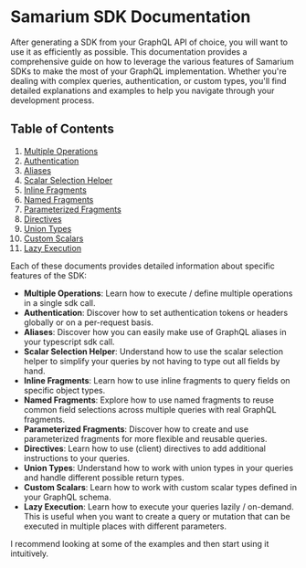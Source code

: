 # Samarium SDK Documentation

After generating a SDK from your GraphQL API of choice, you will want to use it as efficiently as possible. This documentation provides a comprehensive guide on how to leverage the various features of Samarium SDKs to make the most of your GraphQL implementation. Whether you're dealing with complex queries, authentication, or custom types, you'll find detailed explanations and examples to help you navigate through your development process.

## Table of Contents

1. [Multiple Operations](./multiple-operations.md)
2. [Authentication](./authentication.md)
3. [Aliases](./aliases.md)
4. [Scalar Selection Helper](./scalar-selection-helper.md)
5. [Inline Fragments](./inline-fragments.md)
6. [Named Fragments](./named-fragments.md)
7. [Parameterized Fragments](./parameterized-fragments.md)
8. [Directives](./directives.md)
9. [Union Types](./union-types.md)
10. [Custom Scalars](./custom-scalars.md)
11. [Lazy Execution](./lazy-execution.md)

Each of these documents provides detailed information about specific features of the SDK:

-   **Multiple Operations**: Learn how to execute / define multiple operations in a single sdk call.
-   **Authentication**: Discover how to set authentication tokens or headers globally or on a per-request basis.
-   **Aliases**: Discover how you can easily make use of GraphQL aliases in your typescript sdk call.
-   **Scalar Selection Helper**: Understand how to use the scalar selection helper to simplify your queries by not having to type out all fields by hand.
-   **Inline Fragments**: Learn how to use inline fragments to query fields on specific object types.
-   **Named Fragments**: Explore how to use named fragments to reuse common field selections across multiple queries with real GraphQL fragments.
-   **Parameterized Fragments**: Discover how to create and use parameterized fragments for more flexible and reusable queries.
-   **Directives**: Learn how to use (client) directives to add additional instructions to your queries.
-   **Union Types**: Understand how to work with union types in your queries and handle different possible return types.
-   **Custom Scalars**: Learn how to work with custom scalar types defined in your GraphQL schema.
-   **Lazy Execution**: Learn how to execute your queries lazily / on-demand. This is useful when you want to create a query or mutation that can be executed in multiple places with different parameters.

I recommend looking at some of the examples and then start using it intuitively.
